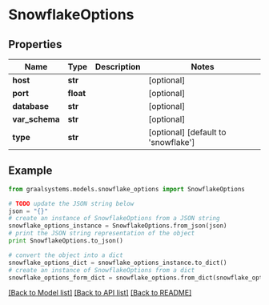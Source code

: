 # SnowflakeOptions


## Properties

Name | Type | Description | Notes
------------ | ------------- | ------------- | -------------
**host** | **str** |  | [optional] 
**port** | **float** |  | [optional] 
**database** | **str** |  | [optional] 
**var_schema** | **str** |  | [optional] 
**type** | **str** |  | [optional] [default to 'snowflake']

## Example

```python
from graalsystems.models.snowflake_options import SnowflakeOptions

# TODO update the JSON string below
json = "{}"
# create an instance of SnowflakeOptions from a JSON string
snowflake_options_instance = SnowflakeOptions.from_json(json)
# print the JSON string representation of the object
print SnowflakeOptions.to_json()

# convert the object into a dict
snowflake_options_dict = snowflake_options_instance.to_dict()
# create an instance of SnowflakeOptions from a dict
snowflake_options_form_dict = snowflake_options.from_dict(snowflake_options_dict)
```
[[Back to Model list]](../README.md#documentation-for-models) [[Back to API list]](../README.md#documentation-for-api-endpoints) [[Back to README]](../README.md)


